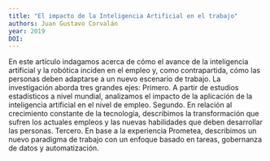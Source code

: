 ```yaml
---
title: "El impacto de la Inteligencia Artificial en el trabajo"
authors: Juan Gustavo Corvalán
year: 2019
DOI: 
---
```

En este artículo indagamos acerca de cómo el avance de la inteligencia artificial y la robótica inciden en el empleo y, como contrapartida, cómo las personas deben adaptarse a un nuevo escenario de trabajo. La investigación aborda tres grandes ejes: Primero. A partir de estudios estadísticos a nivel mundial, analizamos el impacto de la aplicación de la inteligencia artificial en el nivel de empleo. Segundo. En relación al crecimiento constante de la tecnología, describimos la transformación que sufren los actuales empleos y las nuevas habilidades que deben desarrollar las personas. Tercero. En base a la experiencia Prometea, describimos un nuevo paradigma de trabajo con un enfoque basado en tareas, gobernanza de datos y automatización.
